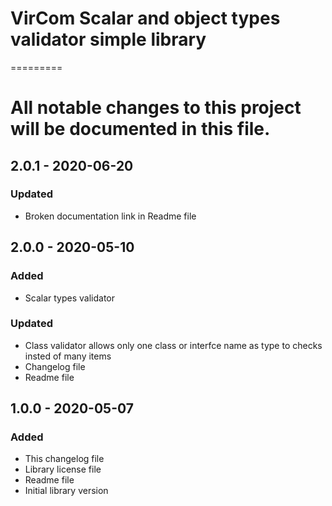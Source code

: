 # VirCom Scalar and object types validator simple library
=========
# All notable changes to this project will be documented in this file.

## 2.0.1 - 2020-06-20
### Updated
* Broken documentation link in Readme file

## 2.0.0 - 2020-05-10
### Added
* Scalar types validator

### Updated
* Class validator allows only one class or interfce name as type to checks insted of many items
* Changelog file
* Readme file

## 1.0.0 - 2020-05-07
### Added
* This changelog file 
* Library license file
* Readme file
* Initial library version